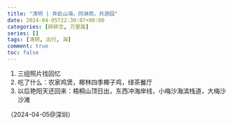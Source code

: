 ```yaml
---
title: "清明 | 奔赴山海，同淋雨，共游园"
date: 2024-04-05T22:30:07+08:00
categories: [碎碎念, 万里路]
series: []
tags: [清明, 出行, 海]
comment: true
toc: false
---
```


1. 三组照片找回忆
2. 吃了什么：农家鸡煲，椰林四季椰子鸡，绿茶餐厅
3. 以后艳阳天还回来：梧桐山顶日出，东西冲海岸线，小梅沙海滨栈道，大梅沙沙滩


（2024-04-05@深圳）
